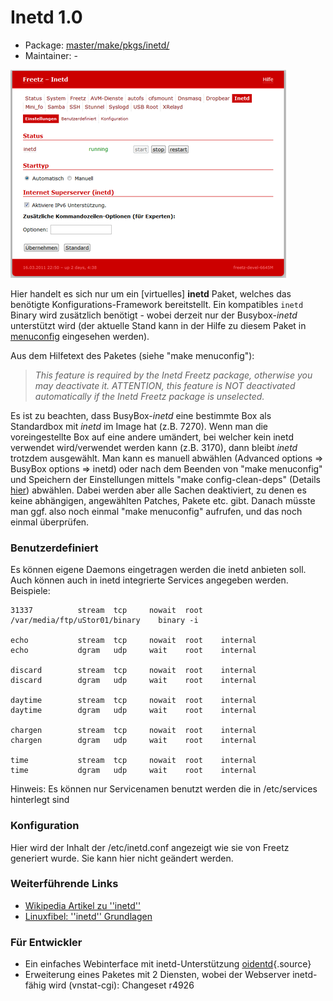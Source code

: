 # Inetd 1.0
 - Package: [master/make/pkgs/inetd/](https://github.com/Freetz-NG/freetz-ng/tree/master/make/pkgs/inetd/)
 - Maintainer: -

[![Inetd Webinterface](../screenshots/206_md.png)](../screenshots/206.png)

Hier handelt es sich nur um ein [virtuelles] **inetd**
Paket, welches das benötigte Konfigurations-Framework bereitstellt. Ein
kompatibles `inetd` Binary wird zusätzlich benötigt - wobei derzeit nur
der Busybox-*inetd* unterstützt wird (der aktuelle Stand kann in der
Hilfe zu diesem Paket in
[menuconfig](../help/howtos/common/install/menuconfig.html)
eingesehen werden).

Aus dem Hilfetext des Paketes (siehe "make menuconfig"):

> *This feature is required by the Inetd Freetz package, otherwise you
> may deactivate it. ATTENTION, this feature is NOT deactivated
> automatically if the Inetd Freetz package is unselected.*

Es ist zu beachten, dass BusyBox-*inetd* eine bestimmte Box als
Standardbox mit *inetd* im Image hat (z.B. 7270). Wenn man die
voreingestellte Box auf eine andere umändert, bei welcher kein inetd
verwendet wird/verwendet werden kann (z.B. 3170), dann bleibt *inetd*
trotzdem ausgewählt. Man kann es manuell abwählen (Advanced options ⇒
BusyBox options ⇒ inetd) oder nach dem Beenden von "make menuconfig"
und Speichern der Einstellungen mittels "make config-clean-deps"
(Details [hier](../help/fritz_faq.html)) abwählen. Dabei werden
aber alle Sachen deaktiviert, zu denen es keine abhängigen, angewählten
Patches, Pakete etc. gibt. Danach müsste man ggf. also noch einmal
"make menuconfig" aufrufen, und das noch einmal überprüfen.



### Benutzerdefiniert

Es können eigene Daemons eingetragen werden die inetd anbieten soll.
Auch können auch in inetd integrierte Services angegeben werden.
Beispiele:

```
31337          stream  tcp     nowait  root    /var/media/ftp/uStor01/binary    binary -i

echo           stream  tcp     nowait  root    internal
echo           dgram   udp     wait    root    internal

discard        stream  tcp     nowait  root    internal
discard        dgram   udp     wait    root    internal

daytime        stream  tcp     nowait  root    internal
daytime        dgram   udp     wait    root    internal

chargen        stream  tcp     nowait  root    internal
chargen        dgram   udp     wait    root    internal

time           stream  tcp     nowait  root    internal
time           dgram   udp     wait    root    internal
```

Hinweis: Es können nur Servicenamen benutzt werden die in /etc/services
hinterlegt sind



### Konfiguration

Hier wird der Inhalt der /etc/inetd.conf angezeigt wie sie von Freetz
generiert wurde. Sie kann hier nicht geändert werden.



### Weiterführende Links

-   [Wikipedia Artikel zu
    ''inetd''](http://de.wikipedia.org/wiki/Inetd)
-   [Linuxfibel: ''inetd''
    Grundlagen](http://de.linwiki.org/index.php/Linuxfibel_-_Netzwerk_Grundlagen_-_Internet_Service_D%C3%A4mon)

### Für Entwickler

-   Ein einfaches Webinterface mit inetd-Unterstützung
    [oidentd](/browser/trunk/make/oidentd/files){.source}
-   Erweiterung eines Paketes mit 2 Diensten, wobei der Webserver
    inetd-fähig wird (vnstat-cgi):
    Changeset r4926

